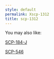 ```yaml
---
style: default
permalink: Xscp-1312
title: scp-1312
---
```

You may also like:

[SCP-184-J](http://scp-wiki.net/scp-184-j)

[SCP-546](http://scp-wiki.net/scp-546)
